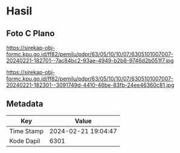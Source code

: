 # Hasil

## Foto C Plano

https://sirekap-obj-formc.kpu.go.id/ff82/pemilu/pdpr/63/05/10/10/07/6305101007007-20240221-182701--7ac84bc2-93ae-4949-b2b8-9746d2b051f7.jpg

https://sirekap-obj-formc.kpu.go.id/ff82/pemilu/pdpr/63/05/10/10/07/6305101007007-20240221-182301--3091749d-4410-46be-83fb-24ee46360c81.jpg


## Metadata

| Key        | Value               |
| ---------- | ------------------- |
| Time Stamp | 2024-02-21 19:04:47 |
| Kode Dapil | 6301                |



